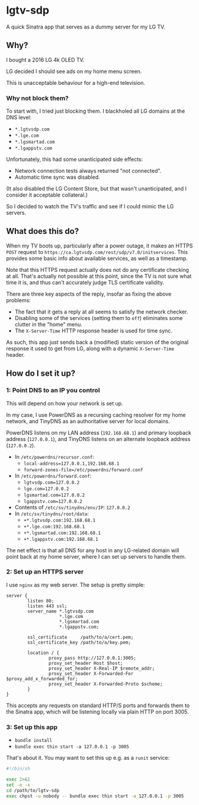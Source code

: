 # lgtv-sdp

A quick Sinatra app that serves as a dummy server for my LG TV.

## Why?

I bought a 2016 LG 4k OLED TV.

LG decided I should see ads on my home menu screen.

This is unacceptable behaviour for a high-end television.

### Why not block them?

To start with, I tried just blocking them.  I blackholed all LG domains at the DNS level:

* `*.lgtvsdp.com`
* `*.lge.com`
* `*.lgsmartad.com`
* `*.lgappstv.com`

Unfortunately, this had some unanticipated side effects:

* Network connection tests always returned "not connected".
* Automatic time sync was disabled.

(It also disabled the LG Content Store, but that wasn't unanticipated, and I consider it acceptable collateral.)

So I decided to watch the TV's traffic and see if I could mimic the LG servers.

## What does this do?

When my TV boots up, particularly after a power outage, it makes an HTTPS `POST` request to `https://ca.lgtvsdp.com/rest/sdp/v7.0/initservices`.  This provides some basic info about available services, as well as a timestamp.

Note that this HTTPS request actually does not do any certificate checking at all.  That's actually not possible at this point, since the TV is not sure what time it is, and thus can't accurately judge TLS certificate validity.

There are three key aspects of the reply, insofar as fixing the above problems:

* The fact that it gets a reply at all seems to satisfy the network checker.
* Disabling some of the services (setting them to `off`) eliminates some clutter in the "home" menu.
* The `X-Server-Time` HTTP response header is used for time sync.

As such, this app just sends back a (modified) static version of the original response it used to get from LG, along with a dynamic `X-Server-Time` header.

## How do I set it up?

### 1: Point DNS to an IP you control

This will depend on how your network is set up.

In my case, I use PowerDNS as a recursing caching resolver for my home network, and TinyDNS as an authoritative server for local domains.

PowerDNS listens on my LAN address (`192.168.68.1`) and primary loopback address (`127.0.0.1`), and TinyDNS listens on an alternate loopback address (`127.0.0.2`).

* In `/etc/powerdns/recursor.conf`: 
  * `local-address=127.0.0.1,192.168.68.1`
  * `forward-zones-file=/etc/powerdns/forward.conf`
* In `/etc/powerdns/forward.conf`:
  * `lgtvsdp.com=127.0.0.2`
  * `lge.com=127.0.0.2`
  * `lgsmartad.com=127.0.0.2`
  * `lgappstv.com=127.0.0.2`
* Contents of `/etc/sv/tinydns/env/IP`: `127.0.0.2`
* In `/etc/sv/tinydns/root/data`:
  * `+*.lgtvsdp.com:192.168.68.1`
  * `+*.lge.com:192.168.68.1`
  * `+*.lgsmartad.com:192.168.68.1`
  * `+*.lgappstv.com:192.168.68.1`

The net effect is that all DNS for any host in any LG-related domain will point back at my home server, where I can set up servers to handle them.

### 2: Set up an HTTPS server

I use `nginx` as my web server.  The setup is pretty simple:

```
server {
        listen 80;
        listen 443 ssl;
        server_name *.lgtvsdp.com
                    *.lge.com
                    *.lgsmartad.com
                    *.lgappstv.com;

        ssl_certificate     /path/to/a/cert.pem;
        ssl_certificate_key /path/to/a/key.pem;

        location / {
                proxy_pass http://127.0.0.1:3005;
                proxy_set_header Host $host;
                proxy_set_header X-Real-IP $remote_addr;
                proxy_set_header X-Forwarded-For $proxy_add_x_forwarded_for;
                proxy_set_header X-Forwarded-Proto $scheme;
        }
}
```

This accepts any requests on standard HTTP/S ports and forwards them to the Sinatra app, which will be listening locally via plain HTTP on port 3005.

### 3: Set up this app

* `bundle install`
* `bundle exec thin start -a 127.0.0.1 -p 3005`

That's about it.  You may want to set this up e.g. as a `runit` service:

```sh
#!/bin/sh

exec 2>&1
set -e -x
cd /path/to/lgtv-sdp
exec chpst -u nobody -- bundle exec thin start -a 127.0.0.1 -p 3005
```
